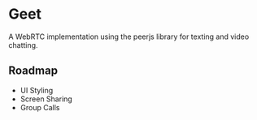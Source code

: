# Geet

A WebRTC implementation using the peerjs library for texting and video chatting.

## Roadmap

- UI Styling
- Screen Sharing
- Group Calls
